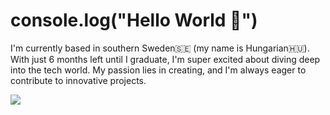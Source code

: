 # console.log("Hello World 👋")

I'm currently based in southern Sweden🇸🇪 (my name is Hungarian🇭🇺). With just 6 months left until I graduate, I'm super excited about diving deep into the tech world. My passion lies in creating, and I'm always eager to contribute to innovative projects.

[![](https://skillicons.dev/icons?i=ts,js,html,css,react,nextjs,tailwind,mongodb,mysql,postgresql,vscode,git,github,postman,vscode)](https://skillicons.dev)
